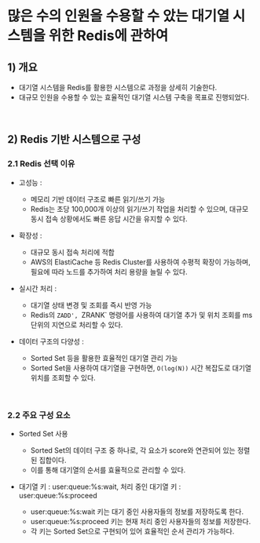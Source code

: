# 많은 수의 인원을 수용할 수 았는 대기열 시스템을 위한 Redis에 관하여

## 1) 개요
- 대기열 시스템을 Redis를 활용한 시스템으로 과정을 상세히 기술한다.
- 대규모 인원을 수용할 수 있는 효율적인 대기열 시스템 구축을 목표로 진행되었다.

<br>

## 2) Redis 기반 시스템으로 구성
### 2.1 Redis 선택 이유

- 고성능 :
  - 메모리 기반 데이터 구조로 빠른 읽기/쓰기 가능
  - Redis는 초당 100,000개 이상의 읽기/쓰기 작업을 처리할 수 있으며, 대규모 동시 접속 상황에서도 빠른 응답 시간을 유지할 수 있다.

- 확장성 :
  - 대규모 동시 접속 처리에 적합
  - AWS의 ElastiCache 등 Redis Cluster를 사용하여 수평적 확장이 가능하며, 필요에 따라 노드를 추가하여 처리 용량을 늘릴 수 있다.

- 실시간 처리 :
  - 대기열 상태 변경 및 조회를 즉시 반영 가능
  - Redis의 `ZADD', `ZRANK` 명령어를 사용하여 대기열 추가 및 위치 조회를 ms 단위의 지연으로 처리할 수 있다.

- 데이터 구조의 다양성 :
  - Sorted Set 등을 활용한 효율적인 대기열 관리 가능
  - Sorted Set을 사용하여 대기열을 구현하면, `O(log(N))` 시간 복잡도로 대기열 위치를 조회할 수 있다.

<br>

### 2.2 주요 구성 요소
- Sorted Set 사용
  - Sorted Set의 데이터 구조 중 하나로, 각 요소가 score와 연관되어 있는 정렬된 집합이다.
  - 이를 통해 대기열의 순서를 효율적으로 관리할 수 있다.

- 대기열 키 : user:queue:%s:wait, 처리 중인 대기열 키 : user:queue:%s:proceed
  - user:queue:%s:wait 키는 대기 중인 사용자들의 정보를 저장하도록 한다.
  - user:queue:%s:proceed 키는 현재 처리 중인 사용자들의 정보를 저장한다.
  - 각 키는 Sorted Set으로 구현되어 있어 효율적인 순서 관리가 가능하다.


